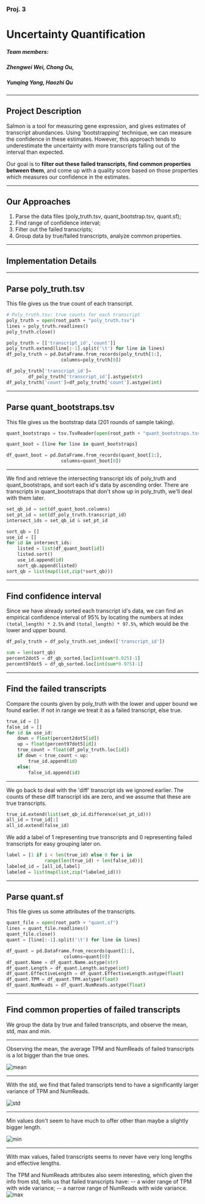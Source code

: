 <!-- $theme: gaia -->
### Proj. 3
# Uncertainty Quantification
##### Team members: 
##### Zhengwei Wei, Chong Ou, 
##### Yunqing Yang, Haozhi Qu

---

## Project Description
Salmon is a tool for measuring gene expression, and gives estimates of transcript abundances. Using 'bootstrapping' technique, we can measure the confidence in these estimates. However, this approach tends to underestimate the uncertainty with more transcripts falling out of the interval than expected. 

Our goal is to <b>filter out these failed transcripts, find common properties between them</b>, and come up with a quality score based on those properties which measures our confidence in the estimates. 

---

## Our Approaches
1. Parse the data files (poly_truth.tsv, quant_bootstrap.tsv, quant.sf);
2. Find range of confidence interval;
3. Filter out the failed transcripts;
4. Group data by true/failed transcripts, analyze common properties.
---

## Implementation Details

---

## Parse poly_truth.tsv
This file gives us the true count of each transcript.
```python
# Poly_truth.tsv: true counts for each transcript
poly_truth = open(root_path + "poly_truth.tsv")
lines = poly_truth.readlines()
poly_truth.close()

poly_truth = [['transcript_id','count']]
poly_truth.extend(line[:-1].split('\t') for line in lines)
df_poly_truth = pd.DataFrame.from_records(poly_truth[1:], 
				    columns=poly_truth[0])
```
```python
df_poly_truth['transcript_id']=
		df_poly_truth['transcript_id'].astype(str)
df_poly_truth['count']=df_poly_truth['count'].astype(int)
```
---

## Parse quant_bootstraps.tsv
This file gives us the bootstrap data (201 rounds of sample taking).


```python
quant_bootstraps = tsv.TsvReader(open(root_path + "quant_bootstraps.tsv"))

quant_boot = [line for line in quant_bootstraps]
```
```python
df_quant_boot = pd.DataFrame.from_records(quant_boot[1:], 
				    columns=quant_boot[0])
```
---

We find and retrieve the intersecting transcript ids of poly_truth and quant_bootstraps, and sort each id's data by ascending order. There are transcripts in quant_bootstraps that don't show up in poly_truth, we'll deal with them later.
```python
set_qb_id = set(df_quant_boot.columns)
set_pt_id = set(df_poly_truth.transcript_id)
intersect_ids = set_qb_id & set_pt_id 

sort_qb = []
use_id = []
for id in intersect_ids:
    listed = list(df_quant_boot[id])
    listed.sort()
    use_id.append(id)
    sort_qb.append(listed)
sort_qb = list(map(list,zip(*sort_qb)))
```
---
## Find confidence interval
Since we have already sorted each transcript id's data, we can find an empirical confidence interval of 95% by locating the numbers at index `(total_length) * 2.5%` and `(total_length) * 97.5%`, which would be the lower and upper bound.
```python
df_poly_truth = df_poly_truth.set_index(['transcript_id'])

sum = len(sort_qb)
percent2dot5 = df_qb_sorted.loc[int(sum*0.025)-1]
percent97dot5 = df_qb_sorted.loc[int(sum*0.975)-1]
```
---
## Find the failed transcripts  
Compare the counts given by poly_truth with the lower and upper bound we found earlier. If not in range we treat it as a failed transcript, else true.
```python
true_id = []
false_id = []
for id in use_id:
    down = float(percent2dot5[id])
    up = float(percent97dot5[id])
    true_count = float(df_poly_truth.loc[id])
    if down < true_count < up: 
        true_id.append(id)
    else: 
        false_id.append(id)
```
---
We go back to deal with the 'diff' transcript ids we ignored earlier. The counts of these diff transcript ids are zero, and we assume that these are true transcripts.
```python
true_id.extend(list(set_qb_id.difference(set_pt_id)))
all_id = true_id[:]
all_id.extend(false_id)
```
We add a label of 1 representing true transcripts and 0 representing failed transcripts for easy grouping later on.
```python
label = [1 if i < len(true_id) else 0 for i in 
		      range(len(true_id) + len(false_id))]
labeled_id = [all_id,label]
labeled = list(map(list,zip(*labeled_id)))
```
---
## Parse quant.sf
This file gives us some attributes of the transcripts.


```python
quant_file = open(root_path + "quant.sf")
lines = quant_file.readlines()
quant_file.close()
quant = [line[:-1].split('\t') for line in lines]
```
```python
df_quant = pd.DataFrame.from_records(quant[1:], 
					 columns=quant[0])
df_quant.Name = df_quant.Name.astype(str)
df_quant.Length = df_quant.Length.astype(int)
df_quant.EffectiveLength = df_quant.EffectiveLength.astype(float)
df_quant.TPM = df_quant.TPM.astype(float)
df_quant.NumReads = df_quant.NumReads.astype(float)
```
---

## Find common properties of failed transcripts

We group the data by true and failed transcripts, and observe the mean, std, max and min.  

---

Observing the mean, the average TPM and NumReads of failed transcripts is a lot bigger than the true ones.  

![mean](mean.png)

---

With the std, we find that failed transcripts tend to have a significantly larger variance of TPM and NumReads.  

![std](std.png)

---

Min values don't seem to have much to offer other than maybe a slightly bigger length.

![min](min.png)

---

With max values, failed transcripts seems to never have very long lengths and effective lengths.

The TPM and NumReads attributes also seem interesting, which given the info from std, tells us that failed transcripts have:
-- a wider range of TPM with wide variance;
-- a narrow range of NumReads with wide variance.
![max](max.png)


